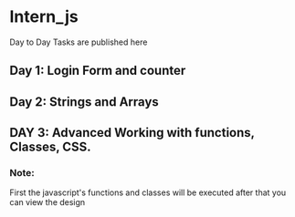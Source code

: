 # Intern_js
Day to Day Tasks are published here

## Day 1: Login Form and counter
## Day 2: Strings and Arrays
## DAY 3: Advanced Working with functions, Classes, CSS.
### Note:
First the javascript's functions and classes will be executed after that you can view the design
